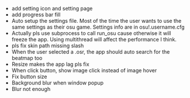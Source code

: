 - add setting icon and setting page
- add progress bar fill
- Auto setup the settings file. Most of the time the user wants to use the same settings as their osu game. Settings info are in osu!.username.cfg
- Actually pls use subprocess to call run_osu cause otherwise it will freeze the app. Using multithread will affect the performance I think.
- pls fix skin path missing slash
- When the user selected a .osr, the app should auto search for the beatmap too
- Resize makes the app lag pls fix
- When click button, show image click instead of image hover
- Fix button size
- Background blur when window popup
- Blur not enough
